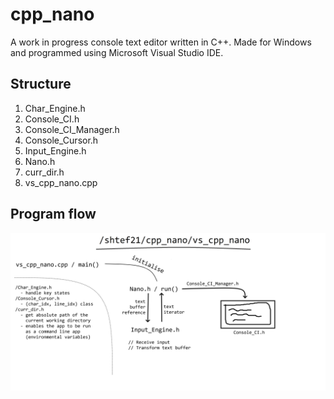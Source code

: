 # cpp_nano
A work in progress console text editor written in C++. Made for Windows and programmed using Microsoft Visual Studio IDE.

## Structure

1. Char_Engine.h
1. Console_CI.h
1. Console_CI_Manager.h
1. Console_Cursor.h
1. Input_Engine.h
1. Nano.h
1. curr_dir.h
1. vs_cpp_nano.cpp

## Program flow

![Image of the structure](/img.png)
